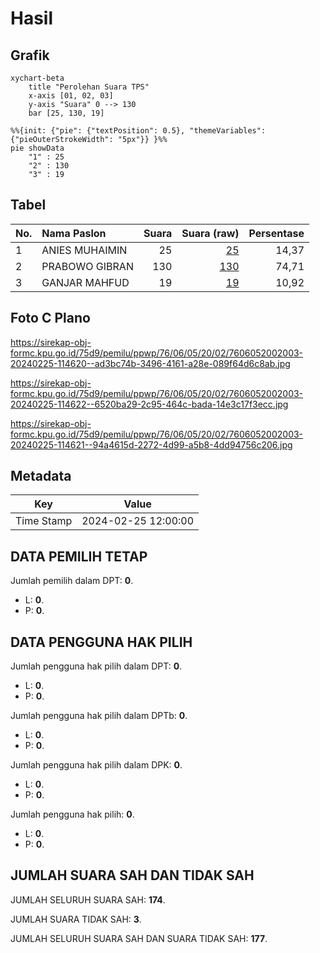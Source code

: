 # Hasil

## Grafik

```mermaid
xychart-beta
    title "Perolehan Suara TPS"
    x-axis [01, 02, 03]
    y-axis "Suara" 0 --> 130
    bar [25, 130, 19]
```

```mermaid
%%{init: {"pie": {"textPosition": 0.5}, "themeVariables": {"pieOuterStrokeWidth": "5px"}} }%%
pie showData
    "1" : 25
    "2" : 130
    "3" : 19
```

## Tabel

| No. | Nama Paslon    | Suara | Suara (raw) | Persentase |
|:--- |:-------------- | -----:| -----------:| ----------:|
| 1   | ANIES MUHAIMIN | 25    | [25][p-1]   | 14,37      |
| 2   | PRABOWO GIBRAN | 130   | [130][p-2]  | 74,71      |
| 3   | GANJAR MAHFUD  | 19    | [19][p-3]   | 10,92      |


[p-1]: https://github.com/gigit-pemilu/pemilu-2024-76-sulawesi-barat/blob/main/pilpres/hitung-suara/sub/76-sulawesi-barat/sub/06-mamuju-tengah/sub/05-karossa/sub/2002-tasokko/sub/003-tps/sub/paslon-1.txt
[p-2]: https://github.com/gigit-pemilu/pemilu-2024-76-sulawesi-barat/blob/main/pilpres/hitung-suara/sub/76-sulawesi-barat/sub/06-mamuju-tengah/sub/05-karossa/sub/2002-tasokko/sub/003-tps/sub/paslon-2.txt
[p-3]: https://github.com/gigit-pemilu/pemilu-2024-76-sulawesi-barat/blob/main/pilpres/hitung-suara/sub/76-sulawesi-barat/sub/06-mamuju-tengah/sub/05-karossa/sub/2002-tasokko/sub/003-tps/sub/paslon-3.txt

## Foto C Plano

https://sirekap-obj-formc.kpu.go.id/75d9/pemilu/ppwp/76/06/05/20/02/7606052002003-20240225-114620--ad3bc74b-3496-4161-a28e-089f64d6c8ab.jpg

https://sirekap-obj-formc.kpu.go.id/75d9/pemilu/ppwp/76/06/05/20/02/7606052002003-20240225-114622--6520ba29-2c95-464c-bada-14e3c17f3ecc.jpg

https://sirekap-obj-formc.kpu.go.id/75d9/pemilu/ppwp/76/06/05/20/02/7606052002003-20240225-114621--94a4615d-2272-4d99-a5b8-4dd94756c206.jpg


## Metadata

| Key        | Value               |
| ---------- | ------------------- |
| Time Stamp | 2024-02-25 12:00:00 |


## DATA PEMILIH TETAP

Jumlah pemilih dalam DPT: **0**.
 * L: **0**.
 * P: **0**.

## DATA PENGGUNA HAK PILIH

Jumlah pengguna hak pilih dalam DPT: **0**.
 * L: **0**.
 * P: **0**.

Jumlah pengguna hak pilih dalam DPTb: **0**.
 * L: **0**.
 * P: **0**.

Jumlah pengguna hak pilih dalam DPK: **0**.
 * L: **0**.
 * P: **0**.

Jumlah pengguna hak pilih: **0**.
 * L: **0**.
 * P: **0**.

## JUMLAH SUARA SAH DAN TIDAK SAH

JUMLAH SELURUH SUARA SAH: **174**.

JUMLAH SUARA TIDAK SAH: **3**.

JUMLAH SELURUH SUARA SAH DAN SUARA TIDAK SAH: **177**.


